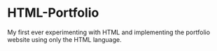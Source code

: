 # HTML-Portfolio
My first ever experimenting with HTML and implementing the portfolio website using only the HTML language.
